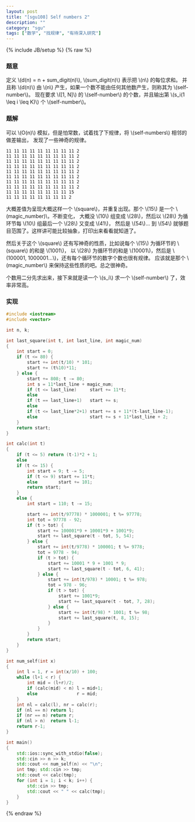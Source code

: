 ```yaml
---
layout: post
title: "[sgu108] Self numbers 2"
description: ""
category: "sgu"
tags: ["数学", "找规律", "有待深入研究"]
---
```

{% include JB/setup %}
{% raw %}

### 题意
定义 \\(d(n) = n + sum\_digit(n)\\), \\(sum\_digit(n)\\) 表示把 \\(n\\) 的每位求和。
并且称 \\(d(n)\\) 由 \\(n\\) 产生，如果一个数不能由任何其他数产生，则称其为 \\(self-number\\)。
现在要求 \\([1, N]\\) 的 \\(self-number\\) 的个数，并且输出第 \\(s\_i(1 \\leq i \\leq K)\\) 个 \\(self-number\\)。

### 题解
可以 \\(O(n)\\) 模拟，但是怕常数，试着找了下规律，将 \\(self-numbers\\) 相邻的做差输出，
发现了一些神奇的规律。

```
11 11 11 11 11 11 11 11 11 2  
11 11 11 11 11 11 11 11 11 2  
11 11 11 11 11 11 11 11 11 2  
11 11 11 11 11 11 11 11 11 2  
11 11 11 11 11 11 11 11 11 2  
11 11 11 11 11 11 11 11 11 2  
11 11 11 11 11 11 11 11 11 2  
11 11 11 11 11 11 11 11 11 2  
11 11 11 11 11 11 11 11 15    
11 11 11 11 11 11 11 11 2     
```

大概差值为呈现大概这样一个 \\(square\\)，并重复出现。那个 \\(15\\) 是一个 \\(magic\_number)\\，不断变化，
大概没 \\(10\\) 组变成 \\(28\\)，然后以 \\(28\\) 为循环节每 \\(10\\) 组最后一个 \\(28\\) 又变成 \\(41\\)，
然后是 \\(54\\)... 到 \\(54\\) 就够题目范围了。这样讲可能比较抽象，打印出来看看就知道了。

然后关于这个 \\(square\\) 还有写神奇的性质，比如说每个 \\(15\\) 为循环节的 \\(square\\) 的和是 \\(1001\\)，
以 \\(28\\) 为循环节的和是 \\(10001\\)，然后是 \\(100001, 1000001...\\)，还有每个循环节的数字个数也很有规律。
应该就是那个 \\(magic\_number\\) 来保持这些性质的吧。总之很神奇。

个数用二分先求出来，接下来就是读一个 \\(s\_i\\) 求一个 \\(self-number\\) 了，效率非常高。

### 实现
```cpp
#include <iostream>
#include <vector>

int n, k;

int last_square(int t, int last_line, int magic_num)
{
	int start = 0;
	if (t <= 80) {
		start += int(t/10) * 101;
		start += (t%10)*11;
	} else {
		start += 808; t -= 80;
		int s = 11*last_line + magic_num;
		if (t <= last_line)     start += 11*t;
		else
		if (t == last_line+1)   start += s;
		else
		if (t <= last_line*2+1) start += s + 11*(t-last_line-1);
		else                    start += s + 11*last_line + 2;
	}
	return start;
}

int calc(int t)
{
	if (t <= 5) return (t-1)*2 + 1;
	else
	if (t <= 15) {
		int start = 9; t -= 5;
		if (t <= 9) start += 11*t;
		else        start += 101;
		return start;
	}
	else {
		int start = 110; t -= 15;

		start += int(t/97778) * 1000001; t %= 97778;
		int tot = 97778 - 92;
		if (t > tot) {
			start += 100001*9 + 10001*9 + 1001*9;
			start += last_square(t - tot, 5, 54);
		} else {
			start += int(t/9778) * 100001; t %= 9778;
			tot = 9778 - 94;
			if (t > tot) {
				start += 10001 * 9 + 1001 * 9;
				start += last_square(t - tot, 6, 41);
			} else {
				start += int(t/978) * 10001; t %= 978;
				tot = 978 - 96;
				if (t > tot) {
					start += 1001*9;
					start += last_square(t - tot, 7, 28);
				} else {
					start += int(t/98) * 1001; t %= 98;
					start += last_square(t, 8, 15);
				}
			}
		}
		return start;
	}
}

int num_self(int x)
{
	int l = 1, r = int(x/10) + 100;
	while (l+1 < r) {
		int mid = (l+r)/2;
		if (calc(mid) < n) l = mid+1;
		else               r = mid;
	}
	int nl = calc(l), nr = calc(r);
	if (nl == n) return l;
	if (nr == n) return r;
	if (nl > n)  return l-1;
	return r-1;
}

int main()
{
	std::ios::sync_with_stdio(false);
	std::cin >> n >> k;
	std::cout << num_self(n) << "\n";
	int tmp; std::cin >> tmp;
	std::cout << calc(tmp);
	for (int i = 1; i < k; i++) {
		std::cin >> tmp;
		std::cout << " " << calc(tmp);
	}
}

```

{% endraw %}

